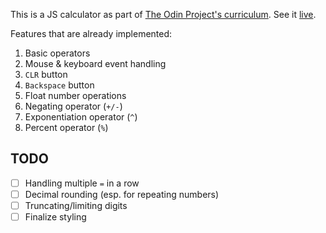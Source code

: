 This is a JS calculator as part of
[The Odin Project's curriculum](https://www.theodinproject.com/lessons/foundations-calculator). See it [live](https://krzemian.github.io/TOP_calculator/).

Features that are already implemented:
1. Basic operators
2. Mouse & keyboard event handling
3. `CLR` button
4. `Backspace` button
5. Float number operations
6. Negating operator (`+/-`)
7. Exponentiation operator (`^`)
8. Percent operator (`%`)

## TODO
- [ ] Handling multiple `=` in a row
- [ ] Decimal rounding (esp. for repeating numbers)
- [ ] Truncating/limiting digits
- [ ] Finalize styling